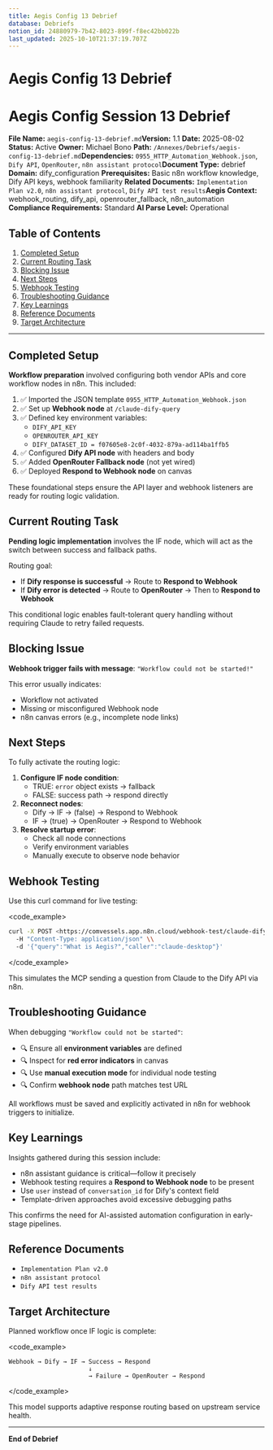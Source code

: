 ```yaml
---
title: Aegis Config 13 Debrief
database: Debriefs
notion_id: 24880979-7b42-8023-899f-f8ec42bb022b
last_updated: 2025-10-10T21:37:19.707Z
---
```


# Aegis Config 13 Debrief


# Aegis Config Session 13 Debrief


**File Name:** `aegis-config-13-debrief.md`**Version:** 1.1
**Date:** 2025-08-02
**Status:** Active
**Owner:** Michael Bono
**Path:** `/Annexes/Debriefs/aegis-config-13-debrief.md`**Dependencies:** `0955_HTTP_Automation_Webhook.json`, `Dify API`, `OpenRouter`, `n8n assistant protocol`**Document Type:** debrief
**Domain:** dify\_configuration
**Prerequisites:** Basic n8n workflow knowledge, Dify API keys, webhook familiarity
**Related Documents:** `Implementation Plan v2.0`, `n8n assistant protocol`, `Dify API test results`**Aegis Context:** webhook\_routing, dify\_api, openrouter\_fallback, n8n\_automation
**Compliance Requirements:** Standard
**AI Parse Level:** Operational


## Table of Contents

1. [Completed Setup](https://www.notion.so/240809797b4280f3ad50fd58d92c6fb4?v=240809797b42812e843c000c71be0678&p=248809797b428023899ff8ec42bb022b&pm=s#completed-setup)
2. [Current Routing Task](https://www.notion.so/240809797b4280f3ad50fd58d92c6fb4?v=240809797b42812e843c000c71be0678&p=248809797b428023899ff8ec42bb022b&pm=s#current-routing-task)
3. [Blocking Issue](https://www.notion.so/240809797b4280f3ad50fd58d92c6fb4?v=240809797b42812e843c000c71be0678&p=248809797b428023899ff8ec42bb022b&pm=s#blocking-issue)
4. [Next Steps](https://www.notion.so/240809797b4280f3ad50fd58d92c6fb4?v=240809797b42812e843c000c71be0678&p=248809797b428023899ff8ec42bb022b&pm=s#next-steps)
5. [Webhook Testing](https://www.notion.so/240809797b4280f3ad50fd58d92c6fb4?v=240809797b42812e843c000c71be0678&p=248809797b428023899ff8ec42bb022b&pm=s#webhook-testing)
6. [Troubleshooting Guidance](https://www.notion.so/240809797b4280f3ad50fd58d92c6fb4?v=240809797b42812e843c000c71be0678&p=248809797b428023899ff8ec42bb022b&pm=s#troubleshooting-guidance)
7. [Key Learnings](https://www.notion.so/240809797b4280f3ad50fd58d92c6fb4?v=240809797b42812e843c000c71be0678&p=248809797b428023899ff8ec42bb022b&pm=s#key-learnings)
8. [Reference Documents](https://www.notion.so/240809797b4280f3ad50fd58d92c6fb4?v=240809797b42812e843c000c71be0678&p=248809797b428023899ff8ec42bb022b&pm=s#reference-documents)
9. [Target Architecture](https://www.notion.so/240809797b4280f3ad50fd58d92c6fb4?v=240809797b42812e843c000c71be0678&p=248809797b428023899ff8ec42bb022b&pm=s#target-architecture)

---


## Completed Setup


**Workflow preparation** involved configuring both vendor APIs and core workflow nodes in n8n. This included:

1. ✅ Imported the JSON template `0955_HTTP_Automation_Webhook.json`
2. ✅ Set up **Webhook node** at `/claude-dify-query`
3. ✅ Defined key environment variables:
    - `DIFY_API_KEY`
    - `OPENROUTER_API_KEY`
    - `DIFY_DATASET_ID = f07605e8-2c0f-4032-879a-ad114ba1ffb5`
4. ✅ Configured **Dify API node** with headers and body
5. ✅ Added **OpenRouter Fallback node** (not yet wired)
6. ✅ Deployed **Respond to Webhook node** on canvas

<context>


These foundational steps ensure the API layer and webhook listeners are ready for routing logic validation.


</context>


## Current Routing Task


**Pending logic implementation** involves the IF node, which will act as the switch between success and fallback paths.


Routing goal:

- If **Dify response is successful** → Route to **Respond to Webhook**
- If **Dify error is detected** → Route to **OpenRouter** → Then to **Respond to Webhook**

<thinking>


This conditional logic enables fault-tolerant query handling without requiring Claude to retry failed requests.


</thinking>


## Blocking Issue


**Webhook trigger fails with message**: `"Workflow could not be started!"`


<important>


This error usually indicates:

- Workflow not activated
- Missing or misconfigured Webhook node
- n8n canvas errors (e.g., incomplete node links)
</important>

## Next Steps


To fully activate the routing logic:

1. **Configure IF node condition**:
    - TRUE: `error` object exists → fallback
    - FALSE: success path → respond directly
2. **Reconnect nodes**:
    - Dify → IF → (false) → Respond to Webhook
    - IF → (true) → OpenRouter → Respond to Webhook
3. **Resolve startup error**:
    - Check all node connections
    - Verify environment variables
    - Manually execute to observe node behavior

## Webhook Testing


Use this curl command for live testing:


\<code\_example>


```bash
curl -X POST <https://comvessels.app.n8n.cloud/webhook-test/claude-dify-query> \\
  -H "Content-Type: application/json" \\
  -d '{"query":"What is Aegis?","caller":"claude-desktop"}'
```


\</code\_example>


<example>


This simulates the MCP sending a question from Claude to the Dify API via n8n.


</example>


## Troubleshooting Guidance


When debugging `"Workflow could not be started"`:

- 🔍 Ensure all **environment variables** are defined
- 🔍 Inspect for **red error indicators** in canvas
- 🔍 Use **manual execution mode** for individual node testing
- 🔍 Confirm **webhook node** path matches test URL

<important>


All workflows must be saved and explicitly activated in n8n for webhook triggers to initialize.


</important>


## Key Learnings


Insights gathered during this session include:

- n8n assistant guidance is critical—follow it precisely
- Webhook testing requires a **Respond to Webhook node** to be present
- Use `user` instead of `conversation_id` for Dify's context field
- Template-driven approaches avoid excessive debugging paths

<thinking>


This confirms the need for AI-assisted automation configuration in early-stage pipelines.


</thinking>


## Reference Documents

- `Implementation Plan v2.0`
- `n8n assistant protocol`
- `Dify API test results`

## Target Architecture


Planned workflow once IF logic is complete:


\<code\_example>


```plain text
Webhook → Dify → IF → Success → Respond
                      ↓
                      → Failure → OpenRouter → Respond
```


\</code\_example>


<example>


This model supports adaptive response routing based on upstream service health.


</example>


---


**End of Debrief**

